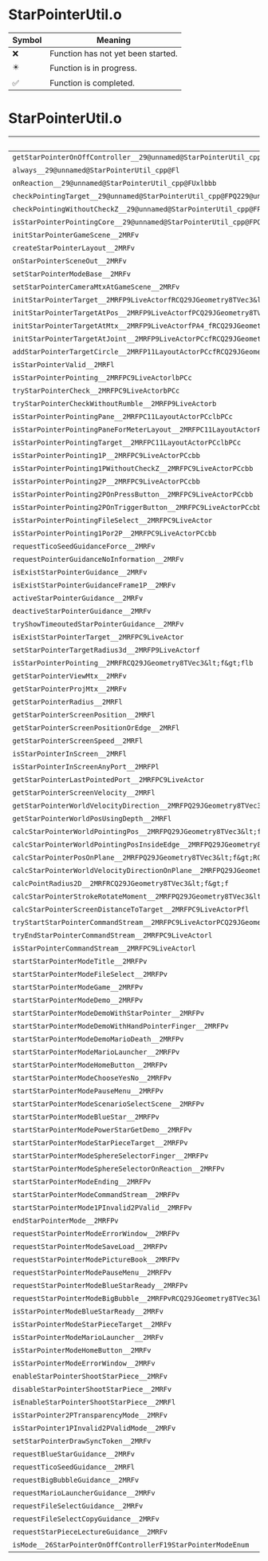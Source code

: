 # StarPointerUtil.o
| Symbol | Meaning 
| ------------- | ------------- 
| :x: | Function has not yet been started. 
| :eight_pointed_black_star: | Function is in progress. 
| :white_check_mark: | Function is completed. 


# StarPointerUtil.o
| Symbol | Decompiled? |
| ------------- | ------------- |
| `getStarPointerOnOffController__29@unnamed@StarPointerUtil_cpp@Fv` | :x: |
| `always__29@unnamed@StarPointerUtil_cpp@Fl` | :x: |
| `onReaction__29@unnamed@StarPointerUtil_cpp@FUxlbbb` | :x: |
| `checkPointingTarget__29@unnamed@StarPointerUtil_cpp@FPQ229@unnamed@StarPointerUtil_cpp@21StarPointerTargetInfoRCQ29JGeometry8TVec3&lt;f&gt;RCQ29JGeometry8TVec2&lt;f&gt;ff` | :x: |
| `checkPointingWithoutCheckZ__29@unnamed@StarPointerUtil_cpp@FPQ229@unnamed@StarPointerUtil_cpp@21StarPointerTargetInfoRCQ29JGeometry8TVec3&lt;f&gt;RCQ29JGeometry8TVec2&lt;f&gt;ff` | :x: |
| `isStarPointerPointingCore__29@unnamed@StarPointerUtil_cpp@FPQ229@unnamed@StarPointerUtil_cpp@21StarPointerTargetInfoPC9LiveActorlPFPQ229@unnamed@StarPointerUtil_cpp@21StarPointerTargetInfoRCQ29JGeometry8TVec3&lt;f&gt;RCQ29JGeometry8TVec2&lt;f&gt;ff_bPFl_bbbb` | :x: |
| `initStarPointerGameScene__2MRFv` | :x: |
| `createStarPointerLayout__2MRFv` | :x: |
| `onStarPointerSceneOut__2MRFv` | :x: |
| `setStarPointerModeBase__2MRFv` | :x: |
| `setStarPointerCameraMtxAtGameScene__2MRFv` | :x: |
| `initStarPointerTarget__2MRFP9LiveActorfRCQ29JGeometry8TVec3&lt;f&gt;` | :x: |
| `initStarPointerTargetAtPos__2MRFP9LiveActorfPCQ29JGeometry8TVec3&lt;f&gt;RCQ29JGeometry8TVec3&lt;f&gt;` | :x: |
| `initStarPointerTargetAtMtx__2MRFP9LiveActorfPA4_fRCQ29JGeometry8TVec3&lt;f&gt;` | :x: |
| `initStarPointerTargetAtJoint__2MRFP9LiveActorPCcfRCQ29JGeometry8TVec3&lt;f&gt;` | :x: |
| `addStarPointerTargetCircle__2MRFP11LayoutActorPCcfRCQ29JGeometry8TVec2&lt;f&gt;PCc` | :x: |
| `isStarPointerValid__2MRFl` | :x: |
| `isStarPointerPointing__2MRFPC9LiveActorlbPCc` | :x: |
| `tryStarPointerCheck__2MRFPC9LiveActorbPCc` | :x: |
| `tryStarPointerCheckWithoutRumble__2MRFP9LiveActorb` | :x: |
| `isStarPointerPointingPane__2MRFPC11LayoutActorPCclbPCc` | :x: |
| `isStarPointerPointingPaneForMeterLayout__2MRFPC11LayoutActorPCclbPCc` | :x: |
| `isStarPointerPointingTarget__2MRFPC11LayoutActorPCclbPCc` | :x: |
| `isStarPointerPointing1P__2MRFPC9LiveActorPCcbb` | :x: |
| `isStarPointerPointing1PWithoutCheckZ__2MRFPC9LiveActorPCcbb` | :x: |
| `isStarPointerPointing2P__2MRFPC9LiveActorPCcbb` | :x: |
| `isStarPointerPointing2POnPressButton__2MRFPC9LiveActorPCcbb` | :x: |
| `isStarPointerPointing2POnTriggerButton__2MRFPC9LiveActorPCcbb` | :x: |
| `isStarPointerPointingFileSelect__2MRFPC9LiveActor` | :x: |
| `isStarPointerPointing1Por2P__2MRFPC9LiveActorPCcbb` | :x: |
| `requestTicoSeedGuidanceForce__2MRFv` | :x: |
| `requestPointerGuidanceNoInformation__2MRFv` | :x: |
| `isExistStarPointerGuidance__2MRFv` | :x: |
| `isExistStarPointerGuidanceFrame1P__2MRFv` | :x: |
| `activeStarPointerGuidance__2MRFv` | :x: |
| `deactiveStarPointerGuidance__2MRFv` | :x: |
| `tryShowTimeoutedStarPointerGuidance__2MRFv` | :x: |
| `isExistStarPointerTarget__2MRFPC9LiveActor` | :x: |
| `setStarPointerTargetRadius3d__2MRFP9LiveActorf` | :x: |
| `isStarPointerPointing__2MRFRCQ29JGeometry8TVec3&lt;f&gt;flb` | :x: |
| `getStarPointerViewMtx__2MRFv` | :x: |
| `getStarPointerProjMtx__2MRFv` | :x: |
| `getStarPointerRadius__2MRFl` | :x: |
| `getStarPointerScreenPosition__2MRFl` | :x: |
| `getStarPointerScreenPositionOrEdge__2MRFl` | :x: |
| `getStarPointerScreenSpeed__2MRFl` | :x: |
| `isStarPointerInScreen__2MRFl` | :x: |
| `isStarPointerInScreenAnyPort__2MRFPl` | :x: |
| `getStarPointerLastPointedPort__2MRFPC9LiveActor` | :x: |
| `getStarPointerScreenVelocity__2MRFl` | :x: |
| `getStarPointerWorldVelocityDirection__2MRFPQ29JGeometry8TVec3&lt;f&gt;l` | :x: |
| `getStarPointerWorldPosUsingDepth__2MRFl` | :x: |
| `calcStarPointerWorldPointingPos__2MRFPQ29JGeometry8TVec3&lt;f&gt;RCQ29JGeometry8TVec3&lt;f&gt;l` | :x: |
| `calcStarPointerWorldPointingPosInsideEdge__2MRFPQ29JGeometry8TVec3&lt;f&gt;RCQ29JGeometry8TVec3&lt;f&gt;l` | :x: |
| `calcStarPointerPosOnPlane__2MRFPQ29JGeometry8TVec3&lt;f&gt;RCQ29JGeometry8TVec3&lt;f&gt;RCQ29JGeometry8TVec3&lt;f&gt;lb` | :x: |
| `calcStarPointerWorldVelocityDirectionOnPlane__2MRFPQ29JGeometry8TVec3&lt;f&gt;RCQ29JGeometry8TVec3&lt;f&gt;RCQ29JGeometry8TVec3&lt;f&gt;l` | :x: |
| `calcPointRadius2D__2MRFRCQ29JGeometry8TVec3&lt;f&gt;f` | :x: |
| `calcStarPointerStrokeRotateMoment__2MRFPQ29JGeometry8TVec3&lt;f&gt;RCQ29JGeometry8TVec3&lt;f&gt;fl` | :x: |
| `calcStarPointerScreenDistanceToTarget__2MRFPC9LiveActorPfl` | :x: |
| `tryStartStarPointerCommandStream__2MRFPC9LiveActorPCQ29JGeometry8TVec3&lt;f&gt;lb` | :x: |
| `tryEndStarPointerCommandStream__2MRFPC9LiveActorl` | :x: |
| `isStarPointerCommandStream__2MRFPC9LiveActorl` | :x: |
| `startStarPointerModeTitle__2MRFPv` | :x: |
| `startStarPointerModeFileSelect__2MRFPv` | :x: |
| `startStarPointerModeGame__2MRFPv` | :x: |
| `startStarPointerModeDemo__2MRFPv` | :x: |
| `startStarPointerModeDemoWithStarPointer__2MRFPv` | :x: |
| `startStarPointerModeDemoWithHandPointerFinger__2MRFPv` | :x: |
| `startStarPointerModeDemoMarioDeath__2MRFPv` | :x: |
| `startStarPointerModeMarioLauncher__2MRFPv` | :x: |
| `startStarPointerModeHomeButton__2MRFPv` | :x: |
| `startStarPointerModeChooseYesNo__2MRFPv` | :x: |
| `startStarPointerModePauseMenu__2MRFPv` | :x: |
| `startStarPointerModeScenarioSelectScene__2MRFPv` | :x: |
| `startStarPointerModeBlueStar__2MRFPv` | :x: |
| `startStarPointerModePowerStarGetDemo__2MRFPv` | :x: |
| `startStarPointerModeStarPieceTarget__2MRFPv` | :x: |
| `startStarPointerModeSphereSelectorFinger__2MRFPv` | :x: |
| `startStarPointerModeSphereSelectorOnReaction__2MRFPv` | :x: |
| `startStarPointerModeEnding__2MRFPv` | :x: |
| `startStarPointerModeCommandStream__2MRFPv` | :x: |
| `startStarPointerMode1PInvalid2PValid__2MRFPv` | :x: |
| `endStarPointerMode__2MRFPv` | :x: |
| `requestStarPointerModeErrorWindow__2MRFPv` | :x: |
| `requestStarPointerModeSaveLoad__2MRFPv` | :x: |
| `requestStarPointerModePictureBook__2MRFPv` | :x: |
| `requestStarPointerModePauseMenu__2MRFPv` | :x: |
| `requestStarPointerModeBlueStarReady__2MRFPv` | :x: |
| `requestStarPointerModeBigBubble__2MRFPvRCQ29JGeometry8TVec3&lt;f&gt;` | :x: |
| `isStarPointerModeBlueStarReady__2MRFv` | :x: |
| `isStarPointerModeStarPieceTarget__2MRFv` | :x: |
| `isStarPointerModeMarioLauncher__2MRFv` | :x: |
| `isStarPointerModeHomeButton__2MRFv` | :x: |
| `isStarPointerModeErrorWindow__2MRFv` | :x: |
| `enableStarPointerShootStarPiece__2MRFv` | :x: |
| `disableStarPointerShootStarPiece__2MRFv` | :x: |
| `isEnableStarPointerShootStarPiece__2MRFl` | :x: |
| `isStarPointer2PTransparencyMode__2MRFv` | :x: |
| `isStarPointer1PInvalid2PValidMode__2MRFv` | :x: |
| `setStarPointerDrawSyncToken__2MRFv` | :x: |
| `requestBlueStarGuidance__2MRFv` | :x: |
| `requestTicoSeedGuidance__2MRFl` | :x: |
| `requestBigBubbleGuidance__2MRFv` | :x: |
| `requestMarioLauncherGuidance__2MRFv` | :x: |
| `requestFileSelectGuidance__2MRFv` | :x: |
| `requestFileSelectCopyGuidance__2MRFv` | :x: |
| `requestStarPieceLectureGuidance__2MRFv` | :x: |
| `isMode__26StarPointerOnOffControllerF19StarPointerModeEnum` | :x: |
